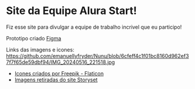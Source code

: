 # Site da Equipe Alura Start! 

Fiz esse site para divulgar a equipe de trabalho incrivel que eu participo! 

Prototipo criado <a href="https://www.figma.com/file/fnayTC7vCARDn1aYsc6OGw/Prototipo-site?node-id=0%3A1" target="_blank" rel="noopener noreferrer">Figma</a>

Links das imagens e icones: https://github.com/emanuellyfryder/Nunu/blob/6cfeff4c1f01bc8160d962ef37f7f65de59dbf94/IMG_20240516_221518.jpg

- <a href="https://www.flaticon.com/packs/social-media-51?word=ui" title="Social media">Icones criados por Freepik - Flaticon</a>
- <a href="https://storyset.com/education">Imagens retiradas do site Storyset</a>
